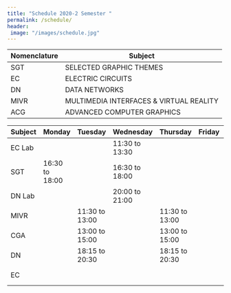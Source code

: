 ```yaml
---
title: "Schedule 2020-2 Semester "
permalink: /schedule/
header: 
 image: "/images/schedule.jpg"
---
```



| Nomenclature |                    Subject                    |
|--------------|-----------------------------------------------|
|     SGT      |             SELECTED GRAPHIC THEMES           |
|      EC      |                ELECTRIC CIRCUITS              |
|      DN      |                  DATA NETWORKS                |
|     MIVR     |    MULTIMEDIA INTERFACES & VIRTUAL REALITY    |
|     ACG      |           ADVANCED COMPUTER GRAPHICS          |


|  Subject   |    Monday      |   Tuesday      |     Wednesday    | Thursday       | Friday  | Saturday      |
|------------|----------------|----------------|------------------|----------------|---------|---------------|
|   EC Lab   |                |                |  11:30 to 13:30  |                |         |               |
|    SGT     | 16:30 to 18:00 |                |  16:30 to 18:00  |                |         |               |
|   DN Lab   |                |                |  20:00 to 21:00  |                |         |               |
|    MIVR    |                | 11:30 to 13:00 |                  | 11:30 to 13:00 |         |               |
|    CGA     |                | 13:00 to 15:00 |                  | 13:00 to 15:00 |         |               |
|    DN      |                | 18:15 to 20:30 |                  | 18:15 to 20:30 |         |               |
|    EC      |                |                |                  |                |         | 7:00 to 10:00 |
